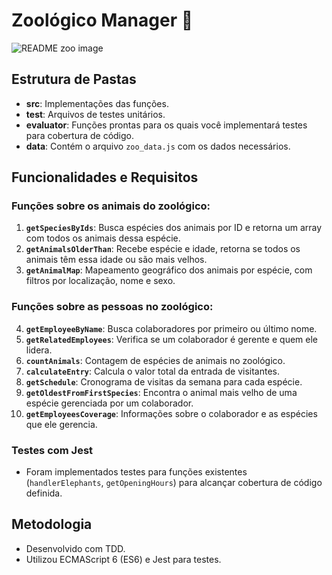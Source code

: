 # Zoológico Manager 🐾

![README zoo image](https://github.com/SamuelSfeir/zoo-functions/blob/e9701400f9a6b68c33347aa13a8fc706b770bd25/Samuel%20Sfeir.png)

## Estrutura de Pastas

- **src**: Implementações das funções.
- **test**: Arquivos de testes unitários.
- **evaluator**: Funções prontas para os quais você implementará testes para cobertura de código.
- **data**: Contém o arquivo `zoo_data.js` com os dados necessários.

## Funcionalidades e Requisitos

### Funções sobre os animais do zoológico:

1. **`getSpeciesByIds`**: Busca espécies dos animais por ID e retorna um array com todos os animais dessa espécie.
2. **`getAnimalsOlderThan`**: Recebe espécie e idade, retorna se todos os animais têm essa idade ou são mais velhos.
3. **`getAnimalMap`**: Mapeamento geográfico dos animais por espécie, com filtros por localização, nome e sexo.

### Funções sobre as pessoas no zoológico:

4. **`getEmployeeByName`**: Busca colaboradores por primeiro ou último nome.
5. **`getRelatedEmployees`**: Verifica se um colaborador é gerente e quem ele lidera.
6. **`countAnimals`**: Contagem de espécies de animais no zoológico.
7. **`calculateEntry`**: Calcula o valor total da entrada de visitantes.
8. **`getSchedule`**: Cronograma de visitas da semana para cada espécie.
9. **`getOldestFromFirstSpecies`**: Encontra o animal mais velho de uma espécie gerenciada por um colaborador.
10. **`getEmployeesCoverage`**: Informações sobre o colaborador e as espécies que ele gerencia.

### Testes com Jest

- Foram implementados testes para funções existentes (`handlerElephants`, `getOpeningHours`) para alcançar cobertura de código definida.

## Metodologia

- Desenvolvido com TDD.
- Utilizou ECMAScript 6 (ES6) e Jest para testes.
